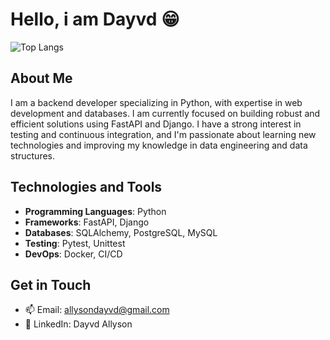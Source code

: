 # Hello, i am Dayvd 😁

![Top Langs](https://github-readme-stats.vercel.app/api/top-langs/?username=dayvd100&layout=compact)

## About Me

I am a backend developer specializing in Python, with expertise in web development and databases. I am currently focused on building robust and efficient solutions using FastAPI and Django. I have a strong interest in testing and continuous integration, and I'm passionate about learning new technologies and improving my knowledge in data engineering and data structures.

## Technologies and Tools

- **Programming Languages**: Python
- **Frameworks**: FastAPI, Django
- **Databases**: SQLAlchemy, PostgreSQL, MySQL
- **Testing**: Pytest, Unittest
- **DevOps**: Docker, CI/CD

## Get in Touch
- 📫 Email: allysondayvd@gmail.com
- 🔗 LinkedIn: Dayvd Allyson
